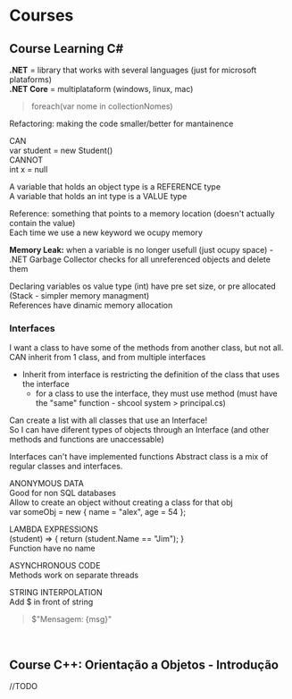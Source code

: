 # Courses

## Course **Learning C#**

**.NET** = library that works with several languages (just for microsoft plataforms)  
**.NET Core** = multiplataform (windows, linux, mac)

> foreach(var nome in collectionNomes)

Refactoring: making the code smaller/better for mantainence

CAN  
var student = new Student()  
CANNOT  
int x = null

A variable that holds an object type is a REFERENCE type  
A variable that holds an int type is a VALUE type

Reference: something that points to a memory location (doesn't actually contain the value)  
Each time we use a new keyword we ocupy memory

**Memory Leak:** when a variable is no longer usefull (just ocupy space) - .NET Garbage Collector checks for all unreferenced objects and delete them

Declaring variables os value type (int) have pre set size, or pre allocated (Stack - simpler memory managment)  
References have dinamic memory allocation

### Interfaces
I want a class to have some of the methods from another class, but not all.  
CAN inherit from 1 class, and from multiple interfaces  
- Inherit from interface is restricting the definition of the class that uses the interface  
  - for a class to use the interface, they must use method (must have the "same" function - shcool system > principal.cs)

Can create a list with all classes that use an Interface!  
So I can have diferent types of objects through an Interface (and other methods and functions are unaccessable)

Interfaces can't have implemented functions
Abstract class is a mix of regular classes and interfaces. 

ANONYMOUS DATA  
Good for non SQL databases  
Allow to create an object without creating a class for that obj  
var someObj = new { name = "alex", age = 54 };  

LAMBDA EXPRESSIONS  
(student) => { return (student.Name == "Jim"); }  
Function have no name  

ASYNCHRONOUS CODE  
Methods work on separate threads  

STRING INTERPOLATION  
Add $ in front of string  
> $"Mensagem: {msg}"  

<br>

## Course **C++: Orientação a Objetos - Introdução**

//TODO